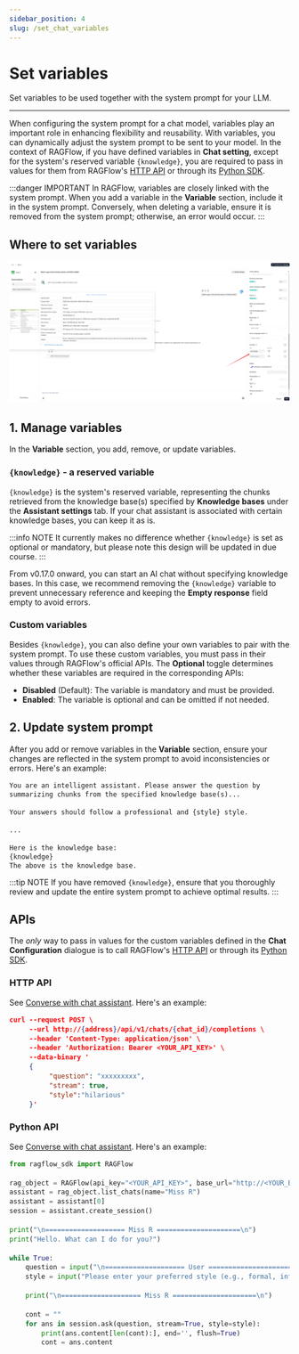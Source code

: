 ```yaml
---
sidebar_position: 4
slug: /set_chat_variables
---
```


# Set variables

Set variables to be used together with the system prompt for your LLM.

---

When configuring the system prompt for a chat model, variables play an important role in enhancing flexibility and reusability. With variables, you can dynamically adjust the system prompt to be sent to your model. In the context of RAGFlow, if you have defined variables in **Chat setting**, except for the system's reserved variable `{knowledge}`, you are required to pass in values for them from RAGFlow's [HTTP API](../../references/http_api_reference.md#converse-with-chat-assistant) or through its [Python SDK](../../references/python_api_reference.md#converse-with-chat-assistant).

:::danger IMPORTANT
In RAGFlow, variables are closely linked with the system prompt. When you add a variable in the **Variable** section, include it in the system prompt. Conversely, when deleting a variable, ensure it is removed from the system prompt; otherwise, an error would occur.
:::

## Where to set variables

![set_variables](https://raw.githubusercontent.com/infiniflow/ragflow-docs/main/images/chat_variables.jpg)

## 1. Manage variables

In the **Variable** section, you add, remove, or update variables.

### `{knowledge}` - a reserved variable

`{knowledge}` is the system's reserved variable, representing the chunks retrieved from the knowledge base(s) specified by **Knowledge bases** under the **Assistant settings** tab. If your chat assistant is associated with certain knowledge bases, you can keep it as is.

:::info NOTE
It currently makes no difference whether  `{knowledge}` is set as optional or mandatory, but please note this design will be updated in due course.
:::

From v0.17.0 onward, you can start an AI chat without specifying knowledge bases. In this case, we recommend removing the `{knowledge}` variable to prevent unnecessary reference and keeping the **Empty response** field empty to avoid errors.

### Custom variables

Besides `{knowledge}`, you can also define your own variables to pair with the system prompt. To use these custom variables, you must pass in their values through RAGFlow's official APIs. The **Optional** toggle determines whether these variables are required in the corresponding APIs:

- **Disabled** (Default): The variable is mandatory and must be provided.
- **Enabled**: The variable is optional and can be omitted if not needed.

## 2. Update system prompt

After you add or remove variables in the **Variable** section, ensure your changes are reflected in the system prompt to avoid inconsistencies or errors. Here's an example:

```
You are an intelligent assistant. Please answer the question by summarizing chunks from the specified knowledge base(s)...

Your answers should follow a professional and {style} style.

...

Here is the knowledge base:
{knowledge}
The above is the knowledge base.
```

:::tip NOTE
If you have removed `{knowledge}`, ensure that you thoroughly review and update the entire system prompt to achieve optimal results.
:::

## APIs

The *only* way to pass in values for the custom variables defined in the **Chat Configuration** dialogue is to call RAGFlow's [HTTP API](../../references/http_api_reference.md#converse-with-chat-assistant) or through its [Python SDK](../../references/python_api_reference.md#converse-with-chat-assistant).

### HTTP API

See [Converse with chat assistant](../../references/http_api_reference.md#converse-with-chat-assistant). Here's an example:

```json {9}
curl --request POST \
     --url http://{address}/api/v1/chats/{chat_id}/completions \
     --header 'Content-Type: application/json' \
     --header 'Authorization: Bearer <YOUR_API_KEY>' \
     --data-binary '
     {
          "question": "xxxxxxxxx",
          "stream": true,
          "style":"hilarious"
     }'
```

### Python API

See [Converse with chat assistant](../../references/python_api_reference.md#converse-with-chat-assistant). Here's an example:

```python {18}
from ragflow_sdk import RAGFlow

rag_object = RAGFlow(api_key="<YOUR_API_KEY>", base_url="http://<YOUR_BASE_URL>:9380")
assistant = rag_object.list_chats(name="Miss R")
assistant = assistant[0]
session = assistant.create_session()    

print("\n==================== Miss R =====================\n")
print("Hello. What can I do for you?")

while True:
    question = input("\n==================== User =====================\n> ")
    style = input("Please enter your preferred style (e.g., formal, informal, hilarious): ")
    
    print("\n==================== Miss R =====================\n")
    
    cont = ""
    for ans in session.ask(question, stream=True, style=style):
        print(ans.content[len(cont):], end='', flush=True)
        cont = ans.content
```

